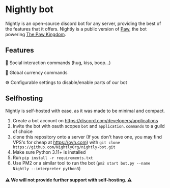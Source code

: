 # Nightly bot
Nightly is an open-source discord bot for any server, providing the best of the features that it offers. Nightly is a public version of [Paw](https://github.com/MiataBoy/Paw), the bot powering [The Paw Kingdom](https://discord.gg/tpk).

## Features
🤗 Social interaction commands (hug, kiss, boop...)

💸 Global currency commands

⚙ Configurable settings to disable/enable parts of our bot

## Selfhosting
Nightly is self-hosted with ease, as it was made to be minimal and compact.

1. Create a bot account on https://discord.com/developers/applications
2. Invite the bot with oauth scopes `bot` and `application.commands` to a guild of choice
3. clone this repository onto a server (If you don't have one, you may find VPS's for cheap at https://ovh.com) with `git clone https://github.com/NightlyOrg/nightly-bot.git`
4. Make sure Python 3.11+ is installed
5. Run `pip install -r requirements.txt`
6. Use PM2 or a similar tool to run the bot (`pm2 start bot.py --name Nightly --interpreter python3`)

#### ⚠ **We will not provide further support with self-hosting.** ⚠
